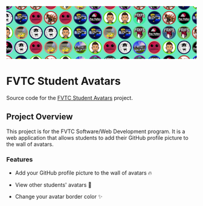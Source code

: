 <img src="https://github.com/rdappel/student-avatars/blob/dev/doc/md-banner.png?raw=true" alt="FVTC Student Avatars"/>

# FVTC Student Avatars

Source code for the [FVTC Student Avatars](https://avatars.fvtc.software) project.

## Project Overview

This project is for the FVTC Software/Web Development program. It is a web application that allows students to add their GitHub profile picture to the wall of avatars.

### Features

- Add your GitHub profile picture to the wall of avatars :fire:

- View other students' avatars :eyes:

- Change your avatar border color :sparkles:

